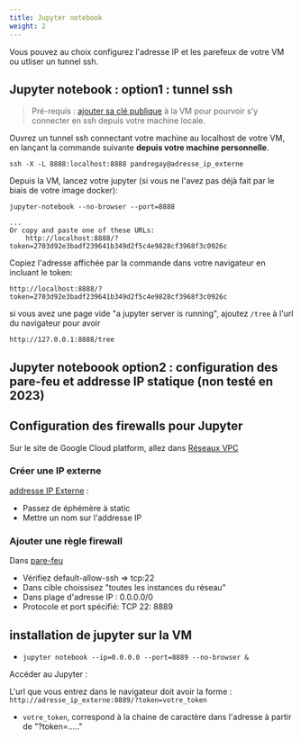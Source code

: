 ```yaml
---
title: Jupyter notebook
weight: 2
---
```


Vous pouvez au choix configurez l'adresse IP et les parefeux de votre VM ou utliser un tunnel ssh.

## Jupyter notebook : option1 : tunnel ssh

> Pré-requis : [ajouter sa clé publique](../../utilisation/transfert_fichier/#connection-en-ssh-depuis-votre-machine-locale) à la VM pour pourvoir s'y connecter en ssh depuis votre machine locale. 

Ouvrez un tunnel ssh connectant votre machine au localhost de votre VM, en lançant la commande suivante **depuis votre machine personnelle**.
```
ssh -X -L 8888:localhost:8888 pandregay@adresse_ip_externe
```

Depuis la VM, lancez votre jupyter (si vous ne l'avez pas déjà fait par le biais de votre image docker):

```
jupyter-notebook --no-browser --port=8888
```
    ...
    Or copy and paste one of these URLs:
        http://localhost:8888/?token=2703d92e3badf239641b349d2f5c4e9828cf3968f3c0926c

Copiez l'adresse affichée par la commande dans votre navigateur en incluant le token:
```
http://localhost:8888/?token=2703d92e3badf239641b349d2f5c4e9828cf3968f3c0926c
```
si vous avez une page vide "a jupyter server is running", ajoutez `/tree` à l'url du navigateur pour avoir
```
http://127.0.0.1:8888/tree
```


## Jupyter noteboook option2 : configuration des pare-feu et addresse IP statique (non testé en 2023)

## Configuration des firewalls pour Jupyter

Sur le site de Google Cloud platform, allez dans [Réseaux VPC](https://console.cloud.google.com/networking/networks/)


### Créer une IP externe


[addresse IP Externe](https://console.cloud.google.com/networking/addresses/) :


* Passez de éphémère à static
* Mettre un nom sur l'addresse IP


### Ajouter une règle firewall


Dans [pare-feu](https://console.cloud.google.com/networking/firewalls) 


* Vérifiez default-allow-ssh => tcp:22
* Dans cible choissisez "toutes les instances du réseau"
* Dans plage d'adresse IP : 0.0.0.0/0
* Protocole et port spécifié: TCP 22: 8889


## installation de jupyter sur la VM

* `jupyter notebook --ip=0.0.0.0 --port=8889 --no-browser &`


Accéder au Jupyter :

L'url que vous entrez dans le navigateur doit avoir la forme : `http://adresse_ip_externe:8889/?token=votre_token`

* `votre_token`, correspond à la chaine de caractère dans l'adresse à partir de "?token=....."
